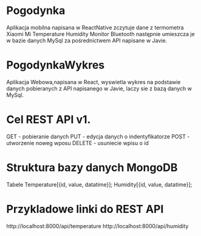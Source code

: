 # Pogodynka 

Aplikacja mobilna napisana w ReactNative zczytuje dane z termometra Xiaomi Mi Temperature Humidity Monitor Bluetooth
następnie umieszcza je w bazie danych MySql za pośrednictwem API napisane w Javie.

# PogodynkaWykres

Aplikacja Webowa,napisana w React, wyswietla wykres na podstawie danych pobieranych z API napisanego w Javie, laczy sie z bazą danych w MySql.

# Cel REST API v1.
GET	 - pobieranie danych
PUT	 - edycja danych o indentyfikatorze
POST - utworzenie noweg wposu
DELETE - usuniecie wpisu o id

# Struktura bazy danych MongoDB

Tabele
Temperature[{id, value, datatime}];
Humidity[{id, value, datatime}];

# Przykladowe linki do REST API
http://localhost:8000/api/temperature
http://localhost:8000/api/humidity






